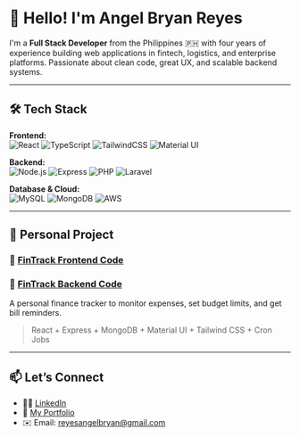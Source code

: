 # 👋 Hello! I'm Angel Bryan Reyes

I'm a **Full Stack Developer** from the Philippines 🇵🇭 with four years of experience building web applications in fintech, logistics, and enterprise platforms. Passionate about clean code, great UX, and scalable backend systems.

---

## 🛠️ Tech Stack

**Frontend:**  
![React](https://img.shields.io/badge/-React-61DAFB?logo=react&logoColor=white&style=flat-square)
![TypeScript](https://img.shields.io/badge/-TypeScript-3178C6?logo=typescript&logoColor=white&style=flat-square)
![TailwindCSS](https://img.shields.io/badge/-TailwindCSS-38B2AC?logo=tailwind-css&logoColor=white&style=flat-square)
![Material UI](https://img.shields.io/badge/-MaterialUI-007FFF?logo=mui&logoColor=white&style=flat-square)

**Backend:**  
![Node.js](https://img.shields.io/badge/-Node.js-339933?logo=node.js&logoColor=white&style=flat-square)
![Express](https://img.shields.io/badge/-Express-000000?logo=express&logoColor=white&style=flat-square)
![PHP](https://img.shields.io/badge/-PHP-777BB4?logo=php&logoColor=white&style=flat-square)
![Laravel](https://img.shields.io/badge/-Laravel-FF2D20?logo=laravel&logoColor=white&style=flat-square)

**Database & Cloud:**  
![MySQL](https://img.shields.io/badge/-MySQL-4479A1?logo=mysql&logoColor=white&style=flat-square)
![MongoDB](https://img.shields.io/badge/-MongoDB-47A248?logo=mongodb&logoColor=white&style=flat-square)
![AWS](https://img.shields.io/badge/-AWS-232F3E?logo=amazon-aws&logoColor=white&style=flat-square)

---

## 📌 Personal Project

### 🚀 [FinTrack Frontend Code](github.com/ReyesBryanAngel/expense-tracker-api)
### 🚀 [FinTrack Backend Code](github.com/ReyesBryanAngel/expense-tracker-app)
A personal finance tracker to monitor expenses, set budget limits, and get bill reminders.
> React + Express + MongoDB + Material UI + Tailwind CSS + Cron Jobs
---

## 📫 Let’s Connect

- 🧑‍💼 [LinkedIn]([https://www.linkedin.com/in/angelbryanreyes/](https://www.linkedin.com/in/angel-bryan-reyes-043571244/))
- 📝 [My Portfolio]([https://your-portfolio.com](https://coderbryan-portfolio.netlify.app/))
- ✉️ Email: reyesangelbryan@gmail.com
